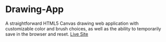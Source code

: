 # Drawing-App

A straightforward HTML5 Canvas drawing web application with customizable color and brush choices, as well as the ability to temporarily save in the browser and reset.
<a href = "https://startling-brigadeiros-6c012b.netlify.app/"> Live Site </a>
